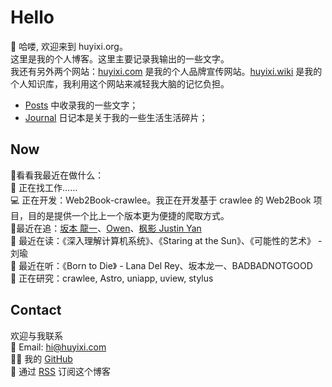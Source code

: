 # Hello

👋 哈喽, 欢迎来到 huyixi.org。  
这里是我的个人博客。这里主要记录我输出的一些文字。  
我还有另外两个网站：[huyixi.com](https://huyixi.com) 是我的个人品牌宣传网站。[huyixi.wiki](https://huyixi.wiki) 是我的个人知识库，我利用这个网站来减轻我大脑的记忆负担。  

- [Posts](/posts) 中收录我的一些文字；
- [Journal](/journal) 日记本是关于我的一些生活生活碎片；

## Now

👀看看我最近在做什么：  
💼 正在找工作……    
💻 正在开发：Web2Book-crawlee。我正在开发基于 crawlee 的 Web2Book 项目，目的是提供一个比上一个版本更为便捷的爬取方式。    
🤩最近在追：[坂本 龍一](https://en.wikipedia.org/wiki/Ryuichi_Sakamoto)、[Owen](https://www.owenyoung.com)、[枫影 Justin Yan](https://justinyan.me)  
📖 最近在读：《深入理解计算机系统》、《Staring at the Sun》、《可能性的艺术》 - 刘瑜  
🎵 最近在听：《Born to Die》 - Lana Del Rey、坂本龙一、BADBADNOTGOOD  
🔎 正在研究：crawlee, Astro, uniapp, uview, stylus    

## Contact

欢迎与我联系  
📮 Email: [hi@huyixi.com](mailto:hi@huyixi.com)  
🧑‍💻 我的 [GitHub](github.com/huyixi)  
📰 通过 [RSS](/index.xml) 订阅这个博客
